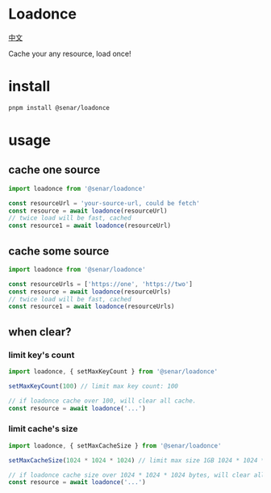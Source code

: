# Loadonce

[中文](./README-ZH.md)

Cache your any resource, load once!

# install
```bash
pnpm install @senar/loadonce
```

# usage

## cache one source
```ts
import loadonce from '@senar/loadonce'

const resourceUrl = 'your-source-url, could be fetch'
const resource = await loadonce(resourceUrl)
// twice load will be fast, cached
const resource1 = await loadonce(resourceUrl)
```

## cache some source
```ts
import loadonce from '@senar/loadonce'

const resourceUrls = ['https://one', 'https://two']
const resource = await loadonce(resourceUrls)
// twice load will be fast, cached
const resource1 = await loadonce(resourceUrls)
```

## when clear?

### limit key's count
```ts
import loadonce, { setMaxKeyCount } from '@senar/loadonce'

setMaxKeyCount(100) // limit max key count: 100

// if loadonce cache over 100, will clear all cache.
const resource = await loadonce('...')
```

### limit cache's size
```ts
import loadonce, { setMaxCacheSize } from '@senar/loadonce'

setMaxCacheSize(1024 * 1024 * 1024) // limit max size 1GB 1024 * 1024 * 1024 bytes

// if loadonce cache size over 1024 * 1024 * 1024 bytes, will clear all cache.
const resource = await loadonce('...')
```

